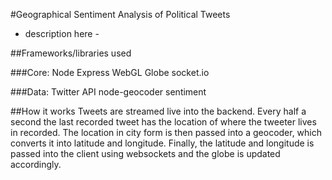 #Geographical Sentiment Analysis of Political Tweets

- description here -

##Frameworks/libraries used

###Core:
Node
Express
WebGL Globe
socket.io

###Data:
Twitter API
node-geocoder
sentiment

##How it works
Tweets are streamed live into the backend. Every half a second the last recorded tweet has the location of where the tweeter lives in recorded. The location in city form is then passed into a geocoder, which converts it into latitude and longitude. Finally, the latitude and longitude is passed into the client using websockets and the globe is updated accordingly.
